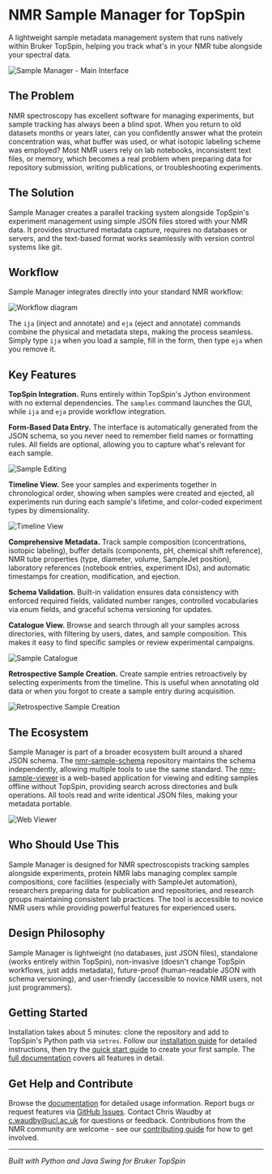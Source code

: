# NMR Sample Manager for TopSpin

A lightweight sample metadata management system that runs natively within Bruker TopSpin, helping you track what's in your NMR tube alongside your spectral data.

![Sample Manager - Main Interface](images/sample-catalogue.png)

## The Problem

NMR spectroscopy has excellent software for managing experiments, but sample tracking has always been a blind spot. When you return to old datasets months or years later, can you confidently answer what the protein concentration was, what buffer was used, or what isotopic labeling scheme was employed? Most NMR users rely on lab notebooks, inconsistent text files, or memory, which becomes a real problem when preparing data for repository submission, writing publications, or troubleshooting experiments.

## The Solution

Sample Manager creates a parallel tracking system alongside TopSpin's experiment management using simple JSON files stored with your NMR data. It provides structured metadata capture, requires no databases or servers, and the text-based format works seamlessly with version control systems like git.

## Workflow

Sample Manager integrates directly into your standard NMR workflow:

![Workflow diagram](workflow.svg)

The `ija` (inject and annotate) and `eja` (eject and annotate) commands combine the physical and metadata steps, making the process seamless. Simply type `ija` when you load a sample, fill in the form, then type `eja` when you remove it.

## Key Features

**TopSpin Integration.** Runs entirely within TopSpin's Jython environment with no external dependencies. The `samples` command launches the GUI, while `ija` and `eja` provide workflow integration.

**Form-Based Data Entry.** The interface is automatically generated from the JSON schema, so you never need to remember field names or formatting rules. All fields are optional, allowing you to capture what's relevant for each sample.

![Sample Editing](images/editing-sample-buffer.png)

**Timeline View.** See your samples and experiments together in chronological order, showing when samples were created and ejected, all experiments run during each sample's lifetime, and color-coded experiment types by dimensionality.

![Timeline View](images/timeline.png)

**Comprehensive Metadata.** Track sample composition (concentrations, isotopic labeling), buffer details (components, pH, chemical shift reference), NMR tube properties (type, diameter, volume, SampleJet position), laboratory references (notebook entries, experiment IDs), and automatic timestamps for creation, modification, and ejection.

**Schema Validation.** Built-in validation ensures data consistency with enforced required fields, validated number ranges, controlled vocabularies via enum fields, and graceful schema versioning for updates.

**Catalogue View.** Browse and search through all your samples across directories, with filtering by users, dates, and sample composition. This makes it easy to find specific samples or review experimental campaigns.

![Sample Catalogue](images/sample-catalogue.png)

**Retrospective Sample Creation.** Create sample entries retroactively by selecting experiments from the timeline. This is useful when annotating old data or when you forgot to create a sample entry during acquisition.

![Retrospective Sample Creation](images/retrospective-sample-creation.png)

## The Ecosystem

Sample Manager is part of a broader ecosystem built around a shared JSON schema. The [nmr-sample-schema](https://github.com/waudbygroup/nmr-sample-schema) repository maintains the schema independently, allowing multiple tools to use the same standard. The [nmr-sample-viewer](https://github.com/waudbygroup/nmr-sample-viewer) is a web-based application for viewing and editing samples offline without TopSpin, providing search across directories and bulk operations. All tools read and write identical JSON files, making your metadata portable.

![Web Viewer](images/web-viewer.png)

## Who Should Use This

Sample Manager is designed for NMR spectroscopists tracking samples alongside experiments, protein NMR labs managing complex sample compositions, core facilities (especially with SampleJet automation), researchers preparing data for publication and repositories, and research groups maintaining consistent lab practices. The tool is accessible to novice NMR users while providing powerful features for experienced users.

## Design Philosophy

Sample Manager is lightweight (no databases, just JSON files), standalone (works entirely within TopSpin), non-invasive (doesn't change TopSpin workflows, just adds metadata), future-proof (human-readable JSON with schema versioning), and user-friendly (accessible to novice NMR users, not just programmers).

## Getting Started

Installation takes about 5 minutes: clone the repository and add to TopSpin's Python path via `setres`. Follow our [installation guide](getting-started/installation.md) for detailed instructions, then try the [quick start guide](getting-started/quickstart.md) to create your first sample. The [full documentation](guide/usage.md) covers all features in detail.

## Get Help and Contribute

Browse the [documentation](guide/usage.md) for detailed usage information. Report bugs or request features via [GitHub Issues](https://github.com/waudbygroup/topspin-samples/issues). Contact Chris Waudby at [c.waudby@ucl.ac.uk](mailto:c.waudby@ucl.ac.uk) for questions or feedback. Contributions from the NMR community are welcome - see our [contributing guide](contributing.md) for how to get involved.

---

*Built with Python and Java Swing for Bruker TopSpin*

